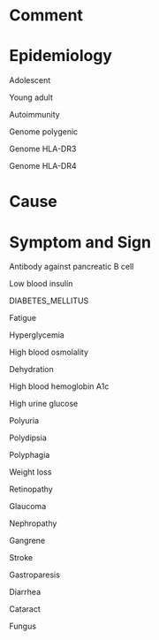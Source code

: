# Comment

# Epidemiology

Adolescent

Young adult

Autoimmunity

Genome polygenic

Genome HLA-DR3

Genome HLA-DR4

# Cause

# Symptom and Sign

Antibody against pancreatic B cell

Low blood insulin

DIABETES_MELLITUS

Fatigue

Hyperglycemia

High blood osmolality

Dehydration

High blood hemoglobin A1c

High urine glucose

Polyuria

Polydipsia

Polyphagia

Weight loss

Retinopathy

Glaucoma

Nephropathy

Gangrene

Stroke

Gastroparesis

Diarrhea

Cataract

Fungus

